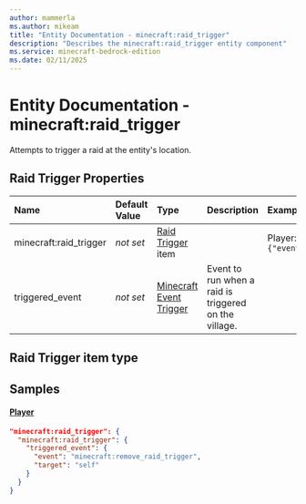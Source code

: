 ```yaml
---
author: mammerla
ms.author: mikeam
title: "Entity Documentation - minecraft:raid_trigger"
description: "Describes the minecraft:raid_trigger entity component"
ms.service: minecraft-bedrock-edition
ms.date: 02/11/2025 
---
```


# Entity Documentation - minecraft:raid_trigger

Attempts to trigger a raid at the entity's location.


## Raid Trigger Properties

|Name       |Default Value |Type |Description |Example Values |
|:----------|:-------------|:----|:-----------|:------------- |
| minecraft:raid_trigger | *not set* | [Raid Trigger](#raid-trigger-item-type) item |  | Player: `{"triggered_event":{"event":"minecraft:remove_raid_trigger","target":"self"}}` | 
| triggered_event | *not set* | [Minecraft Event Trigger](../Definitions/NestedTables/triggers.md) | Event to run when a raid is triggered on the village. |  | 

## Raid Trigger item type

## Samples

#### [Player](https://github.com/Mojang/bedrock-samples/tree/preview/behavior_pack/entities/player.json)


```json
"minecraft:raid_trigger": {
  "minecraft:raid_trigger": {
    "triggered_event": {
      "event": "minecraft:remove_raid_trigger",
      "target": "self"
    }
  }
}
```
